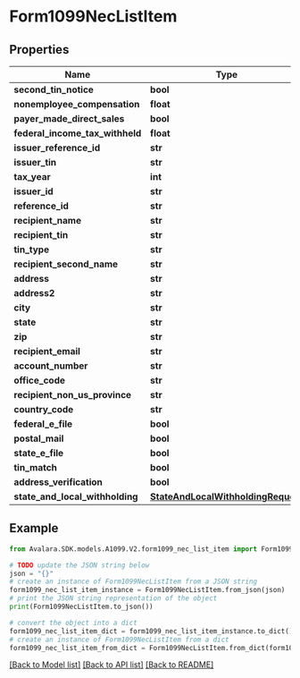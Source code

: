 # Form1099NecListItem


## Properties

Name | Type | Description | Notes
------------ | ------------- | ------------- | -------------
**second_tin_notice** | **bool** |  | [optional] 
**nonemployee_compensation** | **float** |  | [optional] 
**payer_made_direct_sales** | **bool** |  | [optional] 
**federal_income_tax_withheld** | **float** |  | [optional] 
**issuer_reference_id** | **str** |  | [optional] 
**issuer_tin** | **str** |  | [optional] 
**tax_year** | **int** |  | [optional] 
**issuer_id** | **str** |  | [optional] 
**reference_id** | **str** |  | [optional] 
**recipient_name** | **str** |  | [optional] 
**recipient_tin** | **str** |  | [optional] 
**tin_type** | **str** |  | [optional] 
**recipient_second_name** | **str** |  | [optional] 
**address** | **str** |  | [optional] 
**address2** | **str** |  | [optional] 
**city** | **str** |  | [optional] 
**state** | **str** |  | [optional] 
**zip** | **str** |  | [optional] 
**recipient_email** | **str** |  | [optional] 
**account_number** | **str** |  | [optional] 
**office_code** | **str** |  | [optional] 
**recipient_non_us_province** | **str** |  | [optional] 
**country_code** | **str** |  | [optional] 
**federal_e_file** | **bool** |  | [optional] 
**postal_mail** | **bool** |  | [optional] 
**state_e_file** | **bool** |  | [optional] 
**tin_match** | **bool** |  | [optional] 
**address_verification** | **bool** |  | [optional] 
**state_and_local_withholding** | [**StateAndLocalWithholdingRequest**](StateAndLocalWithholdingRequest.md) |  | [optional] 

## Example

```python
from Avalara.SDK.models.A1099.V2.form1099_nec_list_item import Form1099NecListItem

# TODO update the JSON string below
json = "{}"
# create an instance of Form1099NecListItem from a JSON string
form1099_nec_list_item_instance = Form1099NecListItem.from_json(json)
# print the JSON string representation of the object
print(Form1099NecListItem.to_json())

# convert the object into a dict
form1099_nec_list_item_dict = form1099_nec_list_item_instance.to_dict()
# create an instance of Form1099NecListItem from a dict
form1099_nec_list_item_from_dict = Form1099NecListItem.from_dict(form1099_nec_list_item_dict)
```
[[Back to Model list]](../README.md#documentation-for-models) [[Back to API list]](../README.md#documentation-for-api-endpoints) [[Back to README]](../README.md)


